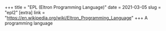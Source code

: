 +++
title = "EPL (Eltron Programming Language)"
date = 2021-03-05
slug = "epl2"
[extra]
link = "https://en.wikipedia.org/wiki/Eltron_Programming_Language"
+++
A programming language

